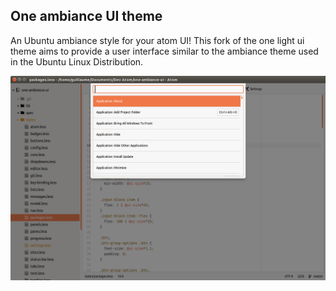 ## One ambiance UI theme

An Ubuntu ambiance style for your atom UI!
This fork of the one light ui theme aims to provide a user interface similar to the ambiance theme used in the Ubuntu Linux Distribution.

![Super screenshot of the awesome ui theme](screenshot.png?raw=true "Screenshot")

